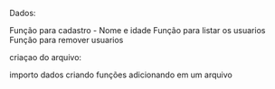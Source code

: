 Dados: 

Função para cadastro - Nome e idade
Função para listar os usuarios
Função para remover usuarios

criaçao do arquivo:

importo dados criando funções adicionando em um arquivo

